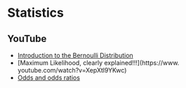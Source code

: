 # Statistics
## YouTube
* [Introduction to the Bernoulli Distribution](https://www.youtube.com/watch?v=bT1p5tJwn_0)
* [Maximum Likelihood, clearly explained!!!](https://www. youtube.com/watch?v=XepXtl9YKwc)
* [Odds and odds ratios](https://www.youtube.com/watch?v=yQPL9RU3vsE)
